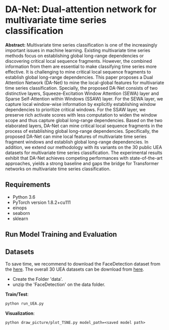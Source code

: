 # DA-Net: Dual-attention network for multivariate time series classification



**Abstract:** Multivariate time series classification is one of the increasingly important issues in machine learning. Existing multivariate time series methods focus on establishing global long-range dependencies or discovering critical local sequence fragments. However, the combined information from them are essential to make classifying time series more effective. It is challenging to mine critical local sequence fragments to establish global long-range dependencies. This paper proposes a Dual Attention Network (DA-Net) to mine the local-global features for multivariate time series classification. Specially, the proposed DA-Net consists of two distinctive layers, Squeeze-Excitation Window Attention (SEWA) layer and Sparse Self-Attention within Windows (SSAW) layer.  For the SEWA layer, we capture local window-wise information by explicitly establishing window dependencies to prioritize critical windows. For the SSAW layer, we preserve rich activate scores with less computation to widen the window scope and thus capture global long-range dependencies. Based on the two elaborated layers, DA-Net can mine critical local sequence fragments in the process of establishing global long-range dependencies. Specifically, the proposed DA-Net can mine local features of multivariate time series fragment windows and establish global long-range dependencies.  In addition, we extend our methodology with its variants on the 30 public UEA datasets for multivariate time series classification. The experimental results exhibit that DA-Net achieves competing performances with state-of-the-art approaches, yields a strong baseline and gaps the bridge for Transformer networks on multivariate time series classification. 

## Requirements

* Python 3.6
* PyTorch version 1.8.2+cu111
* einops
* seaborn
* sklearn


## Run Model Training and Evaluation

## Datasets

To save time, we recommend to download the FaceDetection dataset from the [here]([http://www.timeseriesclassification.com](https://drive.google.com/file/d/1-XnZ-ZEqoaoJCOqSnFHMZiTYmKuOQGoa/view?usp=sharing)).    The overall 30 UEA datasets can be download from [here](http://www.timeseriesclassification.com).

- Create the Folder 'data'.
- unzip the 'FaceDetection' on the data folder.

**Train/Test**:

```bash
python run_UEA.py
```

**Visualization**:

```
python draw_picture/plot_TSNE.py model_path=<saved model path>
```

